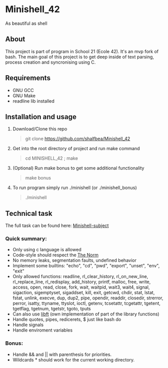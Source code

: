 # Minishell_42

As beautiful as shell

## About

This project is part of program in School 21 (Ecole 42).
It's an mvp fork of bash.
The main goal of this project is to get deep inside of text parsing, process creation and syncronising using C.

## Requirements
- GNU GCC
- GNU Make
- readline lib installed

## Installation and usage

1. Download/Clone this repo
	> git clone https://github.com/shalfbea/Minishell_42
2. Get into the root directory of project and run make command
	> cd MINISHELL_42 ;
	> make
3. (Optional) Run make bonus to get some additional functionality
	> make bonus

3. To run program simply run ./minishell (or ./minishell_bonus)
	> ./minishell

## Technical task
The full task can be found here: [Minishell-subject](https://github.com/shalfbea/Minishell_42/blob/main/Minishell_subject.pdf)
### Quick summary:
- Only using c language is allowed
- Code-style should respect the [The Norm](https://github.com/MagicHatJo/-42-Norm/blob/master/norme.en.pdf)
- No memory leaks, segmentation faults, undefined behavior
- Implement some builtins: "echo", "cd", "pwd", "export", "unset", "env", "exit"
- Only allowed functions: readline, rl_clear_history, rl_on_new_line,
rl_replace_line, rl_redisplay, add_history,
printf, malloc, free, write, access, open, read,
close, fork, wait, waitpid, wait3, wait4, signal,
sigaction, sigemptyset, sigaddset, kill, exit,
getcwd, chdir, stat, lstat, fstat, unlink, execve,
dup, dup2, pipe, opendir, readdir, closedir,
strerror, perror, isatty, ttyname, ttyslot, ioctl,
getenv, tcsetattr, tcgetattr, tgetent, tgetflag,
tgetnum, tgetstr, tgoto, tputs
- Can also use [libft](https://github.com/shalfbea/libft) (own implementation of part of the library functions)
- Handle quotes, pipes, redicerets, $ just like bash do
- Handle signals
- Handle enviroment variables

### Bonus:
- Handle && and || with parenthesis for priorities.
- Wildcards * should work for the current working directory.

